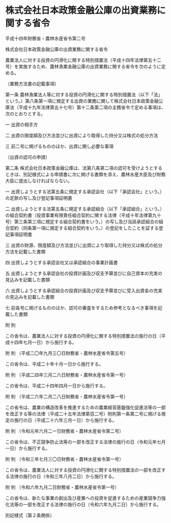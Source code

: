 # 株式会社日本政策金融公庫の出資業務に関する省令

平成十四年財務省・農林水産省令第二号

株式会社日本政策金融公庫の出資業務に関する省令

農業法人に対する投資の円滑化に関する特別措置法（平成十四年法律第五十二号）を実施するため、農林漁業金融公庫の出資業務に関する省令を次のように定める。

（業務方法書の記載事項）

第一条 農林漁業法人等に対する投資の円滑化に関する特別措置法（以下「法」という。）第八条第一項に規定する出資の業務に関して株式会社日本政策金融公庫法（平成十九年法律第五十七号）第十二条第二項の主務省令で定める事項は、次のとおりとする。

一 出資の相手方

二 出資の限度額及び方法並びに出資により取得した持分又は株式の処分方法

三 前二号に掲げるもののほか、出資に関し必要な事項

（出資の認可の申請）

第二条 株式会社日本政策金融公庫は、法第八条第二項の認可を受けようとするときは、別記様式による申請書に次に掲げる書類を添え、農林水産大臣及び財務大臣に提出しなければならない。

一 出資しようとする法第五条に規定する承認会社（以下「承認会社」という。）の定款の写し及び登記事項証明書

二 出資しようとする法第五条に規定する承認組合（以下「承認組合」という。）の組合契約書（投資事業有限責任組合契約に関する法律（平成十年法律第九十号）第三条第三項に規定する組合契約書をいう。）の写し及び当該承認組合の組合契約（同条第一項に規定する組合契約をいう。）の登記をしたことを証する登記事項証明書

三 出資の財源、限度額及び方法並びに出資により取得した持分又は株式の処分方法を記載した書類

四 出資しようとする承認会社又は承認組合の事業計画書

五 出資しようとする承認会社の投資計画及び収支予算並びに自己資本の充実の見込みを記載した書類

六 出資しようとする承認組合の投資計画及び収支予算並びに受入出資金の充実の見込みを記載した書類

七 前各号に掲げるもののほか、認可の審査をするため参考となるべき事項を記載した書類

附 則

この省令は、農業法人に対する投資の円滑化に関する特別措置法の施行の日（平成十四年七月一日）から施行する。

附 則 （平成二〇年九月三〇日財務省・農林水産省令第五号）

この省令は、平成二十年十月一日から施行する。

附 則 （平成二四年三月二六日財務省・農林水産省令第一号）

この省令は、平成二十四年四月一日から施行する。

附 則 （平成二六年二月二八日財務省・農林水産省令第一号）

この省令は、農業の構造改革を推進するための農業経営基盤強化促進法等の一部を改正する等の法律（平成二十五年法律第百二号）附則第一条第二号に掲げる規定の施行の日（平成二十六年三月一日）から施行する。

附 則 （令和元年六月二一日財務省・農林水産省令第二号）

この省令は、不正競争防止法等の一部を改正する法律の施行の日（令和元年七月一日）から施行する。

附 則 （令和三年七月三〇日財務省・農林水産省令第一号）

この省令は、農業法人に対する投資の円滑化に関する特別措置法の一部を改正する法律の施行の日（令和三年八月二日）から施行する。

附 則 （令和六年九月二日財務省・農林水産省令第一号）

この省令は、新たな事業の創出及び産業への投資を促進するための産業競争力強化法等の一部を改正する法律の施行の日（令和六年九月二日）から施行する。

別記様式（第２条関係）

[](/./pict/2FH00000059674.pdf)
